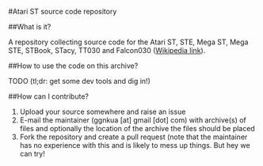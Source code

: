 #Atari ST source code repository

##What is it?

A repository collecting source code for the Atari ST, STE, Mega ST, Mega STE, STBook, STacy, TT030 and Falcon030 ([Wikipedia link](https://en.wikipedia.org/wiki/Atari_ST)).

##How to use the code on this archive?

TODO (tl;dr: get some dev tools and dig in!)

##How can I contribute?

1. Upload your source somewhere and raise an issue
1. E-mail the maintainer (ggnkua [at] gmail [dot] com) with archive(s) of files and optionally the location of the archive the files should be placed
1. Fork the repository and create a pull request (note that the maintainer has no experience with this and is likely to mess up things. But hey we can try!
